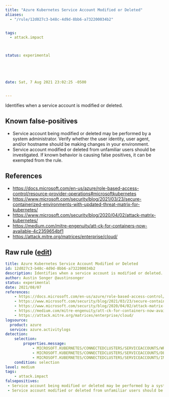 ```yaml
---
title: "Azure Kubernetes Service Account Modified or Deleted"
aliases:
  - "/rule/12d027c3-b48c-4d9d-8bb6-a732200034b2"


tags:
  - attack.impact



status: experimental





date: Sat, 7 Aug 2021 23:02:25 -0500


---
```


Identifies when a service account is modified or deleted.

<!--more-->


## Known false-positives

* Service account being modified or deleted may be performed by a system administrator. Verify whether the user identity, user agent, and/or hostname should be making changes in your environment.
* Service account modified or deleted from unfamiliar users should be investigated. If known behavior is causing false positives, it can be exempted from the rule.



## References

* https://docs.microsoft.com/en-us/azure/role-based-access-control/resource-provider-operations#microsoftkubernetes
* https://www.microsoft.com/security/blog/2021/03/23/secure-containerized-environments-with-updated-threat-matrix-for-kubernetes/
* https://www.microsoft.com/security/blog/2020/04/02/attack-matrix-kubernetes/
* https://medium.com/mitre-engenuity/att-ck-for-containers-now-available-4c2359654bf1
* https://attack.mitre.org/matrices/enterprise/cloud/


## Raw rule ([edit](https://github.com/SigmaHQ/sigma/edit/master/rules/cloud/azure/azure_kubernetes_service_account_modified_or_deleted.yml))
```yaml
title: Azure Kubernetes Service Account Modified or Deleted
id: 12d027c3-b48c-4d9d-8bb6-a732200034b2
description: Identifies when a service account is modified or deleted.
author: Austin Songer @austinsonger
status: experimental
date: 2021/08/07
references:
    - https://docs.microsoft.com/en-us/azure/role-based-access-control/resource-provider-operations#microsoftkubernetes
    - https://www.microsoft.com/security/blog/2021/03/23/secure-containerized-environments-with-updated-threat-matrix-for-kubernetes/
    - https://www.microsoft.com/security/blog/2020/04/02/attack-matrix-kubernetes/
    - https://medium.com/mitre-engenuity/att-ck-for-containers-now-available-4c2359654bf1
    - https://attack.mitre.org/matrices/enterprise/cloud/
logsource:
  product: azure
  service: azure.activitylogs
detection:
    selection:
        properties.message: 
            - MICROSOFT.KUBERNETES/CONNECTEDCLUSTERS/SERVICEACCOUNTS/WRITE
            - MICROSOFT.KUBERNETES/CONNECTEDCLUSTERS/SERVICEACCOUNTS/DELETE
            - MICROSOFT.KUBERNETES/CONNECTEDCLUSTERS/SERVICEACCOUNTS/IMPERSONATE/ACTION
    condition: selection
level: medium
tags:
    - attack.impact
falsepositives:
 - Service account being modified or deleted may be performed by a system administrator. Verify whether the user identity, user agent, and/or hostname should be making changes in your environment.
 - Service account modified or deleted from unfamiliar users should be investigated. If known behavior is causing false positives, it can be exempted from the rule.

```
